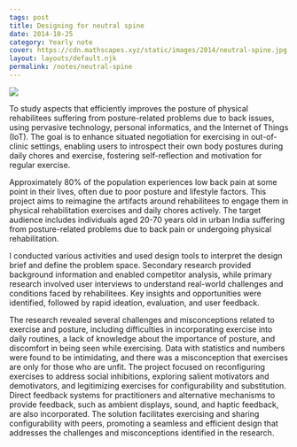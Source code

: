 ```yaml
---
tags: post
title: Designing for neutral spine
date: 2014-10-25
category: Yearly note
cover: https://cdn.mathscapes.xyz/static/images/2014/neutral-spine.jpg
layout: layouts/default.njk
permalink: /notes/neutral-spine
--- 
```


<img src="https://cdn.mathscapes.xyz/static/images/2014/neutral-spine.jpg">

To study aspects that efficiently improves the posture of physical rehabilitees suffering from posture-related problems due to back issues, using pervasive technology, personal informatics, and the Internet of Things (IoT). The goal is to enhance situated negotiation for exercising in out-of-clinic settings, enabling users to introspect their own body postures during daily chores and exercise, fostering self-reflection and motivation for regular exercise.

Approximately 80% of the population experiences low back pain at some point in their lives, often due to poor posture and lifestyle factors. This project aims to reimagine the artifacts around rehabilitees to engage them in physical rehabilitation exercises and daily chores actively. The target audience includes individuals aged 20-70 years old in urban India suffering from posture-related problems due to back pain or undergoing physical rehabilitation.

I conducted various activities and used design tools to interpret the design brief and define the problem space. Secondary research provided background information and enabled competitor analysis, while primary research involved user interviews to understand real-world challenges and conditions faced by rehabilitees. Key insights and opportunities were identified, followed by rapid ideation, evaluation, and user feedback.

The research revealed several challenges and misconceptions related to exercise and posture, including difficulties in incorporating exercise into daily routines, a lack of knowledge about the importance of posture, and discomfort in being seen while exercising. Data with statistics and numbers were found to be intimidating, and there was a misconception that exercises are only for those who are unfit. The project focused on reconfiguring exercises to address social inhibitions, exploring salient motivators and demotivators, and legitimizing exercises for configurability and substitution. Direct feedback systems for practitioners and alternative mechanisms to provide feedback, such as ambient displays, sound, and haptic feedback, are also incorporated. The solution facilitates exercising and sharing configurability with peers, promoting a seamless and efficient design that addresses the challenges and misconceptions identified in the research.